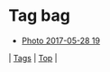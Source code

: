 <!--
title: Tag bag
date: 2020-06-28T15:26:58.913Z
tags:
-->
# Tag bag

 * [Photo 2017-05-28 19](161173898944.md)

| [Tags](tags.md) | [Top](index.md) |
